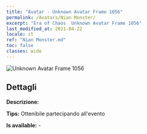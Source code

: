 ```yaml
---
title: "Avatar - Unknown Avatar Frame 1056"
permalink: /Avatars/Nian Monster/
excerpt: "Era of Chaos  Unknown Avatar Frame 1056"
last_modified_at: 2021-04-22
locale: it
ref: "Nian Monster.md"
toc: false
classes: wide
---
```

 ![Unknown Avatar Frame 1056](/images/a/avatarFrame_56.png)

## Dettagli

 **Descrizione:**  

 **Tips:** Ottenibile partecipando all'evento 

 **Is available:**  - 

